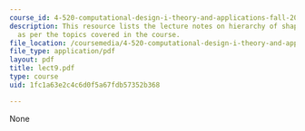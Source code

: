 ```yaml
---
course_id: 4-520-computational-design-i-theory-and-applications-fall-2005
description: This resource lists the lecture notes on hierarchy of shape grammars
  as per the topics covered in the course.
file_location: /coursemedia/4-520-computational-design-i-theory-and-applications-fall-2005/1fc1a63e2c4c6d0f5a67fdb57352b368_lect9.pdf
file_type: application/pdf
layout: pdf
title: lect9.pdf
type: course
uid: 1fc1a63e2c4c6d0f5a67fdb57352b368

---
```

None